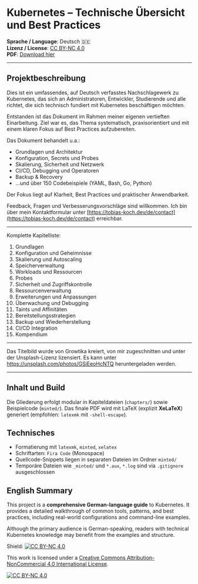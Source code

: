 # Kubernetes – Technische Übersicht und Best Practices

**Sprache / Language**: Deutsch 🇩🇪  
**Lizenz / License**: [CC BY-NC 4.0](https://creativecommons.org/licenses/by-nc/4.0/)  
**PDF**: [Download hier](https://tobias-koch.dev/kubernetes-buch.pdf)  

---

## Projektbeschreibung

Dies ist ein umfassendes, auf Deutsch verfasstes Nachschlagewerk zu Kubernetes, das sich an Administratoren, Entwickler, Studierende und alle richtet, die sich technisch fundiert mit Kubernetes beschäftigen möchten.

Entstanden ist das Dokument im Rahmen meiner eigenen vertieften Einarbeitung. Ziel war es, das Thema systematisch, praxisorientiert und mit einem klaren Fokus auf Best Practices aufzubereiten.

Das Dokument behandelt u.a.:

- Grundlagen und Architektur
- Konfiguration, Secrets und Probes
- Skalierung, Sicherheit und Netzwerk
- CI/CD, Debugging und Operatoren
- Backup & Recovery
- ...und über 150 Codebeispiele (YAML, Bash, Go, Python)

Der Fokus liegt auf Klarheit, Best Practices und praktischer Anwendbarkeit.

Feedback, Fragen und Verbesserungsvorschläge sind willkommen. Ich bin über mein Kontaktformular unter [https://tobias-koch.dev/de/contact](https://tobias-koch.dev/de/contact) erreichbar.

---
Komplette Kapitelliste:
1. Grundlagen
2. Konfiguration und Geheimnisse
3. Skalierung und Autoscaling
4. Speicherverwaltung
5. Workloads und Ressourcen
6. Probes
7. Sicherheit und Zugriffskontrolle
8. Ressourcenverwaltung
9. Erweiterungen und Anpassungen
10. Überwachung und Debugging
11. Taints und Affinitäten
12. Bereitstellungsstrategien
13. Backup und Wiederherstellung
14. CI/CD Integration
15. Kompendium

---

Das Titelbild wurde von Growtika kreiert, von mir zugeschnitten und unter der Unsplash-Lizenz lizensiert. Es kann unter https://unsplash.com/photos/GSiEeoHcNTQ heruntergeladen werden.

---

## Inhalt und Build

Die Gliederung erfolgt modular in Kapiteldateien (`chapters/`) sowie Beispielcode (`minted/`). Das finale PDF wird mit LaTeX (explizit **XeLaTeX**) generiert (empfohlen: `latexmk` mit `-shell-escape`).

## Technisches

- Formatierung mit `latexmk`, `minted`, `xelatex`
- Schriftarten: `Fira Code` (Monospace)
- Quellcode-Snippets liegen in separaten Dateien im Ordner `minted/`
- Temporäre Dateien wie `_minted/` und `*.aux`, `*.log` sind via `.gitignore` ausgeschlossen



## English Summary

This project is a **comprehensive German-language guide** to Kubernetes. It provides a detailed walkthrough of common tools, patterns, and best practices, including real-world configurations and command-line examples.

Although the primary audience is German-speaking, readers with technical Kubernetes knowledge may benefit from the examples and structure.


Shield: [![CC BY-NC 4.0][cc-by-nc-shield]][cc-by-nc]

This work is licensed under a
[Creative Commons Attribution-NonCommercial 4.0 International License][cc-by-nc].

[![CC BY-NC 4.0][cc-by-nc-image]][cc-by-nc]

[cc-by-nc]: https://creativecommons.org/licenses/by-nc/4.0/
[cc-by-nc-image]: https://licensebuttons.net/l/by-nc/4.0/88x31.png
[cc-by-nc-shield]: https://img.shields.io/badge/License-CC%20BY--NC%204.0-lightgrey.svg

